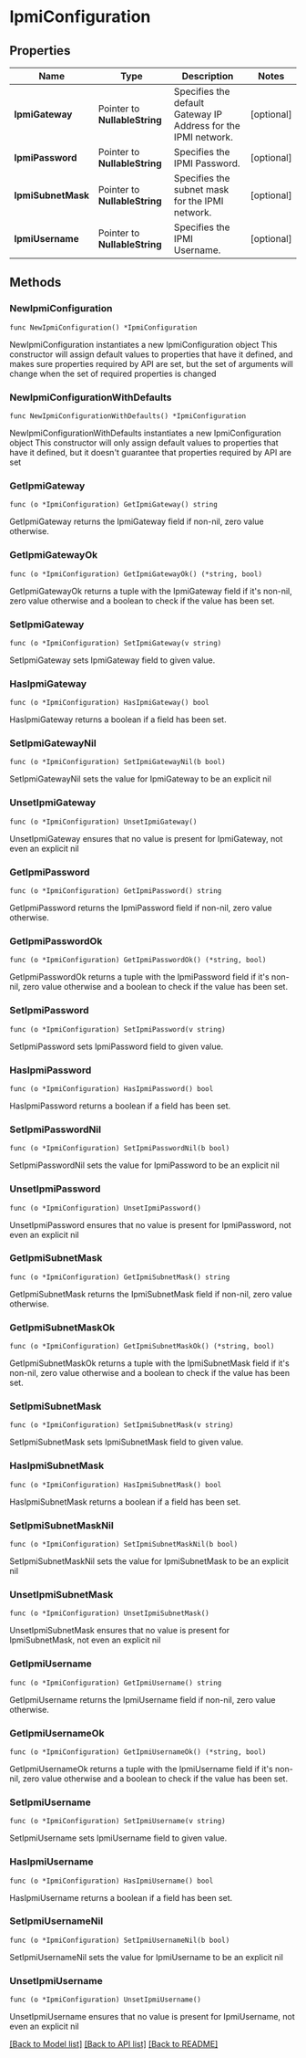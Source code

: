 # IpmiConfiguration

## Properties

Name | Type | Description | Notes
------------ | ------------- | ------------- | -------------
**IpmiGateway** | Pointer to **NullableString** | Specifies the default Gateway IP Address for the IPMI network. | [optional] 
**IpmiPassword** | Pointer to **NullableString** | Specifies the IPMI Password. | [optional] 
**IpmiSubnetMask** | Pointer to **NullableString** | Specifies the subnet mask for the IPMI network. | [optional] 
**IpmiUsername** | Pointer to **NullableString** | Specifies the IPMI Username. | [optional] 

## Methods

### NewIpmiConfiguration

`func NewIpmiConfiguration() *IpmiConfiguration`

NewIpmiConfiguration instantiates a new IpmiConfiguration object
This constructor will assign default values to properties that have it defined,
and makes sure properties required by API are set, but the set of arguments
will change when the set of required properties is changed

### NewIpmiConfigurationWithDefaults

`func NewIpmiConfigurationWithDefaults() *IpmiConfiguration`

NewIpmiConfigurationWithDefaults instantiates a new IpmiConfiguration object
This constructor will only assign default values to properties that have it defined,
but it doesn't guarantee that properties required by API are set

### GetIpmiGateway

`func (o *IpmiConfiguration) GetIpmiGateway() string`

GetIpmiGateway returns the IpmiGateway field if non-nil, zero value otherwise.

### GetIpmiGatewayOk

`func (o *IpmiConfiguration) GetIpmiGatewayOk() (*string, bool)`

GetIpmiGatewayOk returns a tuple with the IpmiGateway field if it's non-nil, zero value otherwise
and a boolean to check if the value has been set.

### SetIpmiGateway

`func (o *IpmiConfiguration) SetIpmiGateway(v string)`

SetIpmiGateway sets IpmiGateway field to given value.

### HasIpmiGateway

`func (o *IpmiConfiguration) HasIpmiGateway() bool`

HasIpmiGateway returns a boolean if a field has been set.

### SetIpmiGatewayNil

`func (o *IpmiConfiguration) SetIpmiGatewayNil(b bool)`

 SetIpmiGatewayNil sets the value for IpmiGateway to be an explicit nil

### UnsetIpmiGateway
`func (o *IpmiConfiguration) UnsetIpmiGateway()`

UnsetIpmiGateway ensures that no value is present for IpmiGateway, not even an explicit nil
### GetIpmiPassword

`func (o *IpmiConfiguration) GetIpmiPassword() string`

GetIpmiPassword returns the IpmiPassword field if non-nil, zero value otherwise.

### GetIpmiPasswordOk

`func (o *IpmiConfiguration) GetIpmiPasswordOk() (*string, bool)`

GetIpmiPasswordOk returns a tuple with the IpmiPassword field if it's non-nil, zero value otherwise
and a boolean to check if the value has been set.

### SetIpmiPassword

`func (o *IpmiConfiguration) SetIpmiPassword(v string)`

SetIpmiPassword sets IpmiPassword field to given value.

### HasIpmiPassword

`func (o *IpmiConfiguration) HasIpmiPassword() bool`

HasIpmiPassword returns a boolean if a field has been set.

### SetIpmiPasswordNil

`func (o *IpmiConfiguration) SetIpmiPasswordNil(b bool)`

 SetIpmiPasswordNil sets the value for IpmiPassword to be an explicit nil

### UnsetIpmiPassword
`func (o *IpmiConfiguration) UnsetIpmiPassword()`

UnsetIpmiPassword ensures that no value is present for IpmiPassword, not even an explicit nil
### GetIpmiSubnetMask

`func (o *IpmiConfiguration) GetIpmiSubnetMask() string`

GetIpmiSubnetMask returns the IpmiSubnetMask field if non-nil, zero value otherwise.

### GetIpmiSubnetMaskOk

`func (o *IpmiConfiguration) GetIpmiSubnetMaskOk() (*string, bool)`

GetIpmiSubnetMaskOk returns a tuple with the IpmiSubnetMask field if it's non-nil, zero value otherwise
and a boolean to check if the value has been set.

### SetIpmiSubnetMask

`func (o *IpmiConfiguration) SetIpmiSubnetMask(v string)`

SetIpmiSubnetMask sets IpmiSubnetMask field to given value.

### HasIpmiSubnetMask

`func (o *IpmiConfiguration) HasIpmiSubnetMask() bool`

HasIpmiSubnetMask returns a boolean if a field has been set.

### SetIpmiSubnetMaskNil

`func (o *IpmiConfiguration) SetIpmiSubnetMaskNil(b bool)`

 SetIpmiSubnetMaskNil sets the value for IpmiSubnetMask to be an explicit nil

### UnsetIpmiSubnetMask
`func (o *IpmiConfiguration) UnsetIpmiSubnetMask()`

UnsetIpmiSubnetMask ensures that no value is present for IpmiSubnetMask, not even an explicit nil
### GetIpmiUsername

`func (o *IpmiConfiguration) GetIpmiUsername() string`

GetIpmiUsername returns the IpmiUsername field if non-nil, zero value otherwise.

### GetIpmiUsernameOk

`func (o *IpmiConfiguration) GetIpmiUsernameOk() (*string, bool)`

GetIpmiUsernameOk returns a tuple with the IpmiUsername field if it's non-nil, zero value otherwise
and a boolean to check if the value has been set.

### SetIpmiUsername

`func (o *IpmiConfiguration) SetIpmiUsername(v string)`

SetIpmiUsername sets IpmiUsername field to given value.

### HasIpmiUsername

`func (o *IpmiConfiguration) HasIpmiUsername() bool`

HasIpmiUsername returns a boolean if a field has been set.

### SetIpmiUsernameNil

`func (o *IpmiConfiguration) SetIpmiUsernameNil(b bool)`

 SetIpmiUsernameNil sets the value for IpmiUsername to be an explicit nil

### UnsetIpmiUsername
`func (o *IpmiConfiguration) UnsetIpmiUsername()`

UnsetIpmiUsername ensures that no value is present for IpmiUsername, not even an explicit nil

[[Back to Model list]](../README.md#documentation-for-models) [[Back to API list]](../README.md#documentation-for-api-endpoints) [[Back to README]](../README.md)


